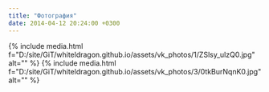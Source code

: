 ```yaml
---
title: "Фотография"
date: 2014-04-12 20:24:00 +0300
---
```



{% include media.html f="D:/site/GiT/whiteldragon.github.io/assets/vk_photos/1/ZSlsy_ulzQ0.jpg" alt="" %}
{% include media.html f="D:/site/GiT/whiteldragon.github.io/assets/vk_photos/3/0tkBurNqnK0.jpg" alt="" %}
